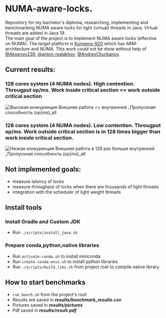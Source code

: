 # NUMA-aware-locks.

Repository for my bachelor's diploma, researching, implementing and benchmarking NUMA aware locks for light (virtual)
threads in Java.
Virtual threads are added in Java 19.  
The main goal of the project is to implement NUMA aware locks (effective on NUMA). The target platform
is [Kunpeng-920](https://www.hisilicon.com/en/products/Kunpeng/Huawei-Kunpeng/Huawei-Kunpeng-920) which has
ARM-architecture and NUMA.
This work could not be done without help
of [@Aksenov239](https://github.com/Aksenov239), [@anton-malakhov](https://github.com/anton-malakhov), [@AndreyChurbanov](https://github.com/AndreyChurbanov).

## Current results:

### 128 cores system (4 NUMA nodes). High contention. Througput op/ms. Work inside critical section == work outside critical section

![Высокая конкуренция  Внешняя работа == внутренней _Пропускная способность (op|ms)_all](https://user-images.githubusercontent.com/31213770/230443993-eefb2c1f-9895-4797-93bc-d0bd62de4f88.png)

### 128 cores system (4 NUMA nodes). Low contention. Througput op/ms. Work outside critical section is in 128 times bigger than work inside critical section.

![Низкая конкуренция  Внешняя работа в 128 раз больше внутренней _Пропускная способность (op|ms)_all](https://user-images.githubusercontent.com/31213770/230444307-7c249a57-b183-4cb0-8439-90c7f5c2c578.png)

## Not implemented goals:

- measure latency of locks
- measure throughput of locks when there are thousands of light threads
- integration with the scheduler of light weight threads

## Install tools

### Install Gradle and Custom JDK

* Run ```./scripts/install_java.sh```

### Prepare conda,python,native libraries

* Run ```activate-conda.sh``` to install miniconda
* Run ```create-conda-envs.sh``` to install python libraries
* Run ```./scripts/build_libs.sh``` from project root to compile native library

## How to start benchmarks

* ```run_bench.sh``` from the project's root
* Results are saved in ***results/benchmark_results.csv***
* Pictures saved in ***results/pictures***
* Pdf saved in ***results/result.pdf***


